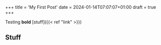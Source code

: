 
+++
title = 'My First Post'
date = 2024-01-14T07:07:07+01:00
draft = true
+++


Testing **bold** [stuff]({{< ref "link" >}})

## Stuff